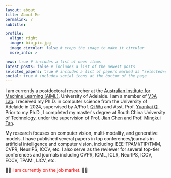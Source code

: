 ```yaml
---
layout: about
title: About Me
permalink: /
subtitle: 

profile:
  align: right
  image: bio_pic.jpg
  image_circular: false # crops the image to make it circular
  more_info: >

news: true # includes a list of news items
latest_posts: false # includes a list of the newest posts
selected_papers: true # includes a list of papers marked as "selected={true}"
social: true # includes social icons at the bottom of the page
---
```


I am currently a postdoctoral researcher at the [Australian Institute for Machine Learning (AIML)](https://www.adelaide.edu.au/aiml/), University of Adelaide. I am a member of [V3A Lab](https://v3alab.github.io/). I received my Ph.D. in computer science from the University of Adelaide in 2024, supervised by A/Prof. [Qi Wu](https://scholar.google.co.uk/citations?user=aKXe1FEAAAAJ&hl=en) and Asst. Prof. [Yuankai Qi](https://scholar.google.com/citations?user=mLqg5hYAAAAJ&hl=en). Prior to my Ph.D., I completed my master's degree at South China University of Technology, under the supervision of Prof. [Jian Chen](https://baike.baidu.com/item/%E9%99%88%E5%81%A5/12740630) and Prof. [Mingkui Tan](https://scholar.google.com.au/citations?user=EVsoTGkAAAAJ&hl=en).

My research focuses on computer vision, multi-modality, and generative models. I have published several papers in top conferences/journals in artificial intelligence and computer vision, including IEEE-TPAMI/TIP/TMM, CVPR, NeurIPS, ICCV, etc. I also serve as the reviewer for several top-tier conferences and journals including CVPR, ICML, ICLR, NeurIPS, ICCV, ECCV, TPAMI, IJCV, etc.

🌟🌟 <span style="color:red">I am currently on the job market.</span>  🌟🌟